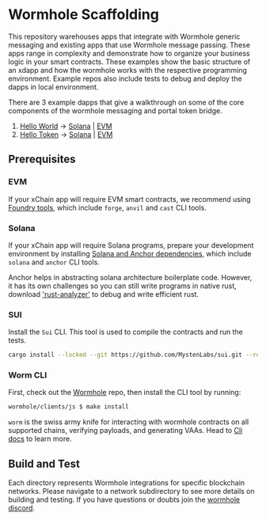 # Wormhole Scaffolding

This repository warehouses apps that integrate with Wormhole generic messaging and existing apps that use Wormhole message passing. These apps range in complexity and demonstrate how to organize your business logic in your smart contracts. These examples show the basic structure of an xdapp and how the wormhole works with the respective programming environment.
Example repos also include tests to debug and deploy the dapps in local environment. 

There are 3 example dapps that give a walkthrough on some of the core components of the wormhole messaging and portal token bridge. 
1. [Hello World](https://github.com/wormhole-foundation/wormhole-scaffolding/blob/main/docs/01_hello_world.md) -> [Solana](https://github.com/wormhole-foundation/wormhole-scaffolding/tree/main/solana/programs/01_hello_world) | [EVM](https://github.com/wormhole-foundation/wormhole-scaffolding/tree/main/evm/src/01_hello_world)
2. [Hello Token](https://github.com/wormhole-foundation/wormhole-scaffolding/blob/main/docs/02_hello_token.md) -> [Solana](https://github.com/wormhole-foundation/wormhole-scaffolding/tree/main/solana/programs/02_hello_token) | [EVM](https://github.com/wormhole-foundation/wormhole-scaffolding/tree/main/evm/src/02_hello_token)

## Prerequisites

### EVM

If your xChain app will require EVM smart contracts, we recommend using [Foundry tools](https://book.getfoundry.sh/getting-started/installation), which include `forge`, `anvil` and `cast` CLI tools.

### Solana

If your xChain app will require Solana programs, prepare your development environment by installing [Solana and Anchor dependencies](https://book.anchor-lang.com/getting_started/installation.html), which include `solana` and `anchor` CLI tools.

Anchor helps in abstracting solana architecture boilerplate code. However, it has its own challenges so you can still write programs in native rust, download ['rust-analyzer'](https://rust-analyzer.github.io/) to debug and write efficient rust.

### SUI

Install the `Sui` CLI. This tool is used to compile the contracts and run the tests.

```sh
cargo install --locked --git https://github.com/MystenLabs/sui.git --rev 09b2081498366df936abae26eea4b2d5cafb2788 sui sui-faucet
```

### Worm CLI

First, check out the [Wormhole](https://github.com/wormhole-foundation/wormhole) repo, then install the CLI tool by running:

```sh
wormhole/clients/js $ make install
```

`worm` is the swiss army knife for interacting with wormhole contracts on all
supported chains, verifying payloads, and generating VAAs. 
Head to [Cli docs](https://docs.wormhole.com/wormhole/reference/cli-docs) to learn more. 

## Build and Test

Each directory represents Wormhole integrations for specific blockchain networks. Please navigate
to a network subdirectory to see more details on building and testing.
If you have questions or doubts join the [wormhole discord](https://discord.com/invite/wormholecrypto). 

